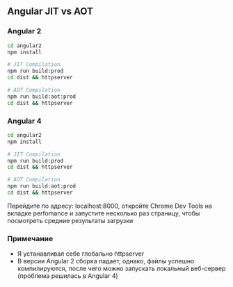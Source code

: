 ## Angular JIT vs AOT


### Angular 2
```bash
cd angular2
npm install

# JIT Compilation
npm run build:prod
cd dist && httpserver

# AOT Compilation
npm run build:aot:prod
cd dist && httpserver
```

### Angular 4
```bash
cd angular2
npm install

# JIT Compilation
npm run build:prod
cd dist && httpserver

# AOT Compilation
npm run build:aot:prod
cd dist && httpserver
```

Перейдите по адресу: localhost:8000, откройте Chrome Dev Tools на вкладке perfomance и запустите несколько раз страницу, чтобы посмотреть средние результаты загрузки


### Примечание
* Я устанавливал себе глобально httpserver
* В версии Angular 2 сборка падает, однако, файлы успешно компилируются, после чего можно запускать локальный веб-сервер (проблема решилась в Angular 4)